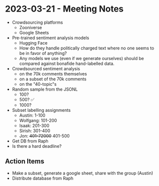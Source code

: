 # 2023-03-21 - Meeting Notes

- Crowdsourcing platforms
	- Zooniverse
	- Google Sheets
- Pre-trained sentiment analysis models
	- Hugging Face
	- How do they handle politically charged text where no one seems to be in favor of anything?
	- Any models we use (even if we generate ourselves) should be compared against bonafide hand-labelled data.
- Crowdsourced sentiment analysis
	- on the 70k comments themselves
	- on a subset of the 70k comments
	- on the "40-topic"s
- Random sample from the JSONL
	- 100?
	- 500? ✅
	- 1000?
- Subset labelling assignments
	- Austin: 1-100
	- Wolfgang: 101-200
	- Isaak: 201-300
	- Sirish: 301-400
	- Jon: ~~401-72000~~ 401-500
- Get DB from Raph
- Is there a hard deadline?

## Action Items

- Make a subset, generate a google sheet, share with the group (Austin)
- Distribute database from Raph


